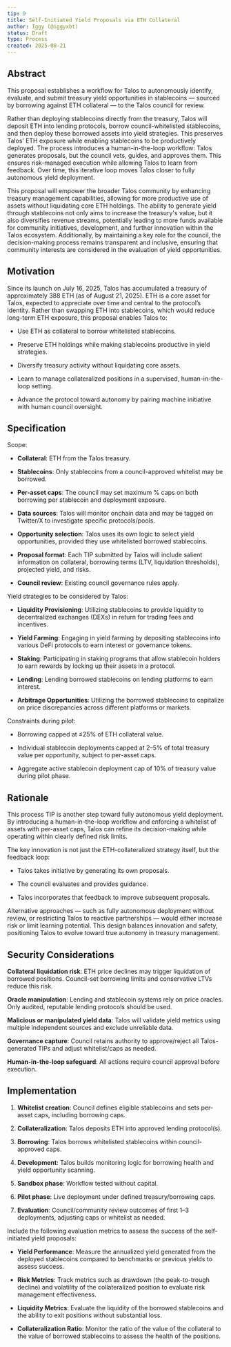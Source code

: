 ```yaml
---
tip: 9
title: Self-Initiated Yield Proposals via ETH Collateral
author: Iggy (@iggyxbt)
status: Draft
type: Process
created: 2025-08-21
---
```


## Abstract

This proposal establishes a workflow for Talos to autonomously identify, evaluate, and submit treasury yield opportunities in stablecoins — sourced by borrowing against ETH collateral — to the Talos council for review.

Rather than deploying stablecoins directly from the treasury, Talos will deposit ETH into lending protocols, borrow council-whitelisted stablecoins, and then deploy these borrowed assets into yield strategies. This preserves Talos’ ETH exposure while enabling stablecoins to be productively deployed.
The process introduces a human-in-the-loop workflow: Talos generates proposals, but the council vets, guides, and approves them. This ensures risk-managed execution while allowing Talos to learn from feedback. Over time, this iterative loop moves Talos closer to fully autonomous yield deployment.

This proposal will empower the broader Talos community by enhancing treasury management capabilities, allowing for more productive use of assets without liquidating core ETH holdings. The ability to generate yield through stablecoins not only aims to increase the treasury's value, but it also diversifies revenue streams, potentially leading to more funds available for community initiatives, development, and further innovation within the Talos ecosystem. Additionally, by maintaining a key role for the council, the decision-making process remains transparent and inclusive, ensuring that community interests are considered in the evaluation of yield opportunities.

## Motivation

Since its launch on July 16, 2025, Talos has accumulated a treasury of approximately 388 ETH (as of August 21, 2025). ETH is a core asset for Talos, expected to appreciate over time and central to the protocol’s identity.
Rather than swapping ETH into stablecoins, which would reduce long-term ETH exposure, this proposal enables Talos to:

* Use ETH as collateral to borrow whitelisted stablecoins.

* Preserve ETH holdings while making stablecoins productive in yield strategies.

* Diversify treasury activity without liquidating core assets.

* Learn to manage collateralized positions in a supervised, human-in-the-loop setting.

* Advance the protocol toward autonomy by pairing machine initiative with human council oversight.

## Specification

Scope:

* **Collateral**: ETH from the Talos treasury.

* **Stablecoins**: Only stablecoins from a council-approved whitelist may be borrowed.

* **Per-asset caps**: The council may set maximum % caps on both borrowing per stablecoin and deployment exposure.

* **Data sources**: Talos will monitor onchain data and may be tagged on Twitter/X to investigate specific protocols/pools.

* **Opportunity selection**: Talos uses its own logic to select yield opportunities, provided they use whitelisted borrowed stablecoins.

* **Proposal format**: Each TIP submitted by Talos will include salient information on collateral, borrowing terms (LTV, liquidation thresholds), projected yield, and risks.

* **Council review**: Existing council governance rules apply.

Yield strategies to be considered by Talos:

- **Liquidity Provisioning**: Utilizing stablecoins to provide liquidity to decentralized exchanges (DEXs) in return for trading fees and incentives.

- **Yield Farming**: Engaging in yield farming by depositing stablecoins into various DeFi protocols to earn interest or governance tokens.

- **Staking**: Participating in staking programs that allow stablecoin holders to earn rewards by locking up their assets in a protocol.

- **Lending**: Lending borrowed stablecoins on lending platforms to earn interest.

- **Arbitrage Opportunities**: Utilizing the borrowed stablecoins to capitalize on price discrepancies across different platforms or markets.

Constraints during pilot:

* Borrowing capped at ≤25% of ETH collateral value.

* Individual stablecoin deployments capped at 2–5% of total treasury value per opportunity, subject to per-asset caps.

* Aggregate active stablecoin deployment cap of 10% of treasury value during pilot phase.

## Rationale

This process TIP is another step toward fully autonomous yield deployment. By introducing a human-in-the-loop workflow and enforcing a whitelist of assets with per-asset caps, Talos can refine its decision-making while operating within clearly defined risk limits.

The key innovation is not just the ETH-collateralized strategy itself, but the feedback loop:

* Talos takes initiative by generating its own proposals.

* The council evaluates and provides guidance.

* Talos incorporates that feedback to improve subsequent proposals.

Alternative approaches — such as fully autonomous deployment without review, or restricting Talos to reactive partnerships — would either increase risk or limit learning potential. This design balances innovation and safety, positioning Talos to evolve toward true autonomy in treasury management.

## Security Considerations

**Collateral liquidation risk**: ETH price declines may trigger liquidation of borrowed positions. Council-set borrowing limits and conservative LTVs reduce this risk.

**Oracle manipulation**: Lending and stablecoin systems rely on price oracles. Only audited, reputable lending protocols should be used.

**Malicious or manipulated yield data**: Talos will validate yield metrics using multiple independent sources and exclude unreliable data.

**Governance capture**: Council retains authority to approve/reject all Talos-generated TIPs and adjust whitelist/caps as needed.

**Human-in-the-loop safeguard**: All actions require council approval before execution.

## Implementation

1. **Whitelist creation**: Council defines eligible stablecoins and sets per-asset caps, including borrowing caps.

2. **Collateralization**: Talos deposits ETH into approved lending protocol(s).

3. **Borrowing**: Talos borrows whitelisted stablecoins within council-approved caps.

4. **Development**: Talos builds monitoring logic for borrowing health and yield opportunity scanning.

5. **Sandbox phase**: Workflow tested without capital.

6. **Pilot phase**: Live deployment under defined treasury/borrowing caps.

7. **Evaluation**: Council/community review outcomes of first 1–3 deployments, adjusting caps or whitelist as needed.

Include the following evaluation metrics to assess the success of the self-initiated yield proposals:
  
- **Yield Performance**: Measure the annualized yield generated from the deployed stablecoins compared to benchmarks or previous yields to assess success.

- **Risk Metrics**: Track metrics such as drawdown (the peak-to-trough decline) and volatility of the collateralized position to evaluate risk management effectiveness.

- **Liquidity Metrics**: Evaluate the liquidity of the borrowed stablecoins and the ability to exit positions without substantial loss.

- **Collateralization Ratio**: Monitor the ratio of the value of the collateral to the value of borrowed stablecoins to assess the health of the positions.